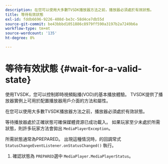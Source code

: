 ```yaml
---
description: 在您可以使用大多數TVSDK播放器方法之前，播放器必須處於有效狀態。
title: 等待有效狀態
exl-id: fddb6696-9226-408d-be3c-58d4ce7db55d
source-git-commit: be43bbbd1051886c8979ff590a3197b2a7249b6a
workflow-type: tm+mt
source-wordcount: '135'
ht-degree: 0%

---
```


# 等待有效狀態 {#wait-for-a-valid-state}

使用TVSDK，您可以控制即時視頻點播(VOD)的基本播放體驗。 TVSDK提供了播放器實例上可用於配置播放器用戶介面的方法和屬性。

在您可以使用大多數TVSDK播放器方法之前，播放器必須處於有效狀態。

等待播放器處於正確狀態可確保媒體資源已成功載入。 如果玩家至少未處於所需狀態，則許多玩家方法會拋出 `MediaPlayerException`。

所需狀態通常為PREPARED。 出現這種情況時，的回調常式 `StatusChangeEventListener.onStatusChanged()` 執行。

1. 確認狀態為 `PREPARED`選中 `MediaPlayer.MediaPlayerStatus`。
